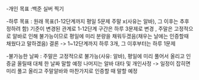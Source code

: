 -개인 목표 :백준 실버 찍기

-하루 목표 :
원래 목표(1-12단계까지 평일 5문제 주말 x(사유는 알바), 그 이후는 추후 정하려 함) 
기준이 변경된 관계로 1-12단계 구간은 하루 3문제로 변경 , 주말은 고정적으로 알바로 인해 불가능이므로 평일에 미리 분량을 채워두겠음(채우는 날에는 인증할때 채웠다고 말하겠음) 
결론 -> 1~12단계까지 하루 3개, 그 이후부터는 하루 1문제

-불가능한 날짜 : 
주말은 고정적으로 불가능(사유: 알바), 평일에 미리 풀어서 올리고 인증글 올릴때 대체 한 날짜 말할 예정
나머지는 알바 대타 및 개인사정 -> 일정이 잡히면 미리 풀고 올리고 주말알바와 마찬가지로 인증할 때 말할 예정

